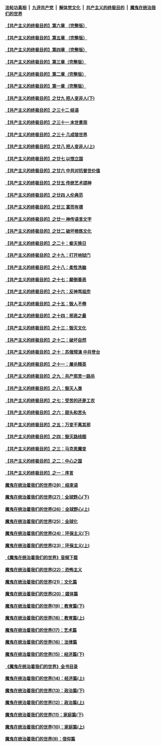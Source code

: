 ####  [法轮功真相](../../../../basic/blob/master/README.md?t=01120526) &nbsp;|&nbsp; [九评共产党](../../../../9ping.md/blob/master/README.md?t=01120526) &nbsp;|&nbsp; [解体党文化](../../../../jtdwh.md/blob/master/README.md?t=01120526)  &nbsp;|&nbsp; [共产主义的终极目的](../../../../gczydzjmd.md/blob/master/README.md?t=01120526) &nbsp;|&nbsp; [魔鬼在统治我们的世界](../../../../mgztzwmdsj.md/blob/master/README.md?t=01120526) 

#### [【共产主义的终极目的】第六章 （完整版）](../pages/nsc422/n11428913.md?t=01120526) 

#### [【共产主义的终极目的】第五章 （完整版）](../pages/nsc422/n11428912.md?t=01120526) 

#### [【共产主义的终极目的】第四章 （完整版）](../pages/nsc422/n11428907.md?t=01120526) 

#### [【共产主义的终极目的】第三章（完整版）](../pages/nsc422/n11428848.md?t=01120526) 

#### [【共产主义的终极目的】第二章（完整版）](../pages/nsc422/n11428831.md?t=01120526) 

#### [【共产主义的终极目的】第一章（完整版）](../pages/nsc422/n11417651.md?t=01120526) 

#### [【共产主义的终极目的】之廿九 把人变非人(下)](../pages/nsc422/n11344140.md?t=01120526) 

#### [【共产主义的终极目的】之三十二 结语](../pages/nsc422/n11360535.md?t=01120526) 

#### [【共产主义的终极目的】之三十一 末世景观](../pages/nsc422/n11351129.md?t=01120526) 

#### [【共产主义的终极目的】之三十 几成狼世界](../pages/nsc422/n11348280.md?t=01120526) 

#### [【共产主义的终极目的】之廿八 把人变非人(上)](../pages/nsc422/n11340492.md?t=01120526) 

#### [【共产主义的终极目的】之廿七 以恨立国](../pages/nsc422/n11336944.md?t=01120526) 

#### [【共产主义的终极目的】之廿六 中共对抗普世价值](../pages/nsc422/n11324785.md?t=01120526) 

#### [【共产主义的终极目的】之廿五 传统艺术颂神](../pages/nsc422/n11296396.md?t=01120526) 

#### [【共产主义的终极目的】之廿四 人伦典范](../pages/nsc422/n11296397.md?t=01120526) 

#### [【共产主义的终极目的】之廿三 富而有德](../pages/nsc422/n11283598.md?t=01120526) 

#### [【共产主义的终极目的】之廿一 神传语言文字](../pages/nsc422/n11263265.md?t=01120526) 

#### [【共产主义的终极目的】之廿二 破坏修炼文化](../pages/nsc422/n11245728.md?t=01120526) 

#### [【共产主义的终极目的】之二十：偷天换日](../pages/nsc422/n11238846.md?t=01120526) 

#### [【共产主义的终极目的】之十九：打开地狱门](../pages/nsc422/n11206376.md?t=01120526) 

#### [【共产主义的终极目的】之十八：柔性洗脑](../pages/nsc422/n11199994.md?t=01120526) 

#### [【共产主义的终极目的】之十七：颠倒善恶](../pages/nsc422/n11179782.md?t=01120526) 

#### [【共产主义的终极目的】之十六：反神骂祖宗](../pages/nsc422/n11166798.md?t=01120526) 

#### [【共产主义的终极目的】之十五：毁人不倦](../pages/nsc422/n11166792.md?t=01120526) 

#### [【共产主义的终极目的】之十四：邪恶之最](../pages/nsc422/n11150249.md?t=01120526) 

#### [【共产主义的终极目的】之十三：毁灭文化](../pages/nsc422/n11135227.md?t=01120526) 

#### [【共产主义的终极目的】之十二：破坏自然](../pages/nsc422/n11135214.md?t=01120526) 

#### [【共产主义的终极目的】之十：苏俄预演 中共登台](../pages/nsc422/n11118424.md?t=01120526) 

#### [【共产主义的终极目的】之十一：屠杀精英](../pages/nsc422/n11118442.md?t=01120526) 

#### [【共产主义的终极目的】之九：共产邪灵一路杀](../pages/nsc422/n11114139.md?t=01120526) 

#### [【共产主义的终极目的】之八：毁灭人类](../pages/nsc422/n11108503.md?t=01120526) 

#### [【共产主义的终极目的】之七：受苦的还是工农](../pages/nsc422/n11101809.md?t=01120526) 

#### [【共产主义的终极目的】之六：甜头和苦头](../pages/nsc422/n11096971.md?t=01120526) 

#### [【共产主义的终极目的】之五：万变不离其邪](../pages/nsc422/n11091285.md?t=01120526) 

#### [【共产主义的终极目的】之四：毁灭路线图](../pages/nsc422/n11086284.md?t=01120526) 

#### [【共产主义的终极目的】之三：马克思魔变](../pages/nsc422/n11061941.md?t=01120526) 

#### [【共产主义的终极目的】之二：中心之国](../pages/nsc422/n11047728.md?t=01120526) 

#### [【共产主义的终极目的】之一：序言](../pages/nsc422/n11086077.md?t=01120526) 

#### [魔鬼在统治着我们的世界(28)：结束语](../pages/nsc422/n10936246.md?t=01120526) 

#### [魔鬼在统治着我们的世界(27)：全球野心(下)](../pages/nsc422/n10928319.md?t=01120526) 

#### [魔鬼在统治着我们的世界(26)：全球野心(上)](../pages/nsc422/n10900318.md?t=01120526) 

#### [魔鬼在统治着我们的世界(25)：全球化](../pages/nsc422/n10788205.md?t=01120526) 

#### [魔鬼在统治着我们的世界(24)：环保主义(下)](../pages/nsc422/n10695307.md?t=01120526) 

#### [魔鬼在统治着我们的世界(23)：环保主义(上)](../pages/nsc422/n10688613.md?t=01120526) 

#### [《魔鬼在统治着我们的世界》音频下载](../pages/nsc422/n10635553.md?t=01120526) 

#### [魔鬼在统治着我们的世界(22)：恐怖主义](../pages/nsc422/n10614727.md?t=01120526) 

#### [魔鬼在统治着我们的世界(21)：文化篇](../pages/nsc422/n10597706.md?t=01120526) 

#### [魔鬼在统治着我们的世界(20)：媒体篇](../pages/nsc422/n10586579.md?t=01120526) 

#### [魔鬼在统治着我们的世界(19)：教育篇(下)](../pages/nsc422/n10564808.md?t=01120526) 

#### [魔鬼在统治着我们的世界(18)：教育篇(上)](../pages/nsc422/n10526970.md?t=01120526) 

#### [魔鬼在统治着我们的世界(17)：艺术篇](../pages/nsc422/n10499093.md?t=01120526) 

#### [魔鬼在统治着我们的世界(16)：法律篇](../pages/nsc422/n10485969.md?t=01120526) 

#### [魔鬼在统治着我们的世界(15)：经济篇(下)](../pages/nsc422/n10469975.md?t=01120526) 

#### [《魔鬼在统治着我们的世界》全书目录](../pages/nsc422/n10464261.md?t=01120526) 

#### [魔鬼在统治着我们的世界(14)：经济篇(上)](../pages/nsc422/n10457370.md?t=01120526) 

#### [魔鬼在统治着我们的世界(13)：政治篇(下)](../pages/nsc422/n10448270.md?t=01120526) 

#### [魔鬼在统治着我们的世界(12)：政治篇(上)](../pages/nsc422/n10444576.md?t=01120526) 

#### [魔鬼在统治着我们的世界(11)：家庭篇(下)](../pages/nsc422/n10440961.md?t=01120526) 

#### [魔鬼在统治着我们的世界(10)：家庭篇(上)](../pages/nsc422/n10435448.md?t=01120526) 

#### [魔鬼在统治着我们的世界(9)：信仰篇](../pages/nsc422/n10432159.md?t=01120526) 

